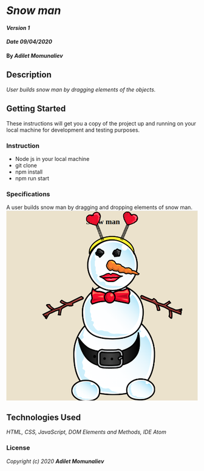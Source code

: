 # _Snow man_

#### _Version 1_
#### _Date 09/04/2020_
#### By _**Adilet Momunaliev**_

## Description

_User builds snow man by dragging elements of the objects._

## Getting Started

These instructions will get you a copy of the project up and running on your local machine for development and testing purposes.

### Instruction

* Node js in your local machine
* git clone
* npm install
* npm run start
### Specifications
A user builds snow man by dragging and dropping  elements of snow man.
![min-width:620px](snowMan.png)
## Technologies Used

_HTML, CSS, JavaScript, DOM Elements and Methods, IDE Atom_

### License

*_Copyright (c) 2020 **Adilet Momunaliev**_*
